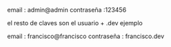 
email : admin@admin
contraseña :123456

el resto de claves son el usuario + .dev ejemplo 

email : francisco@francisco
contraseña : francisco.dev
